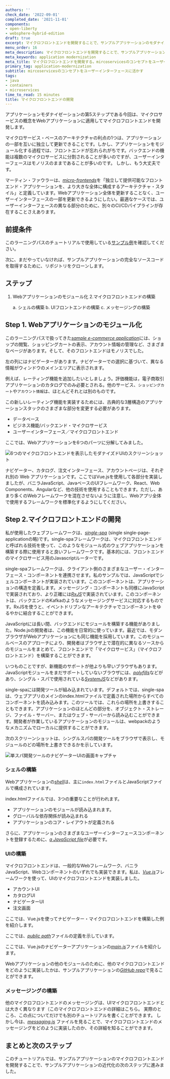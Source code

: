```yaml
---
authors: ''
check_date: '2022-09-01'
completed_date: '2021-11-01'
components:
- open-liberty
- websphere-hybrid-edition
draft: true
excerpt: マイクロフロントエンドを開発することで、サンプルアプリケーションのモダナイズを次のステップに進めることができます。
menu_order: 16
meta_description: マイクロフロントエンドを開発することで、サンプルアプリケーションのモダナイズを次のステップに進めることができます。
meta_keywords: application modernization
meta_title: マイクロフロントエンドを開発する。mircoservicesのコンセプトをユーザーインターフェースに取り入れよう
primary_tag: application-modernization
subtitle: mircoservicesのコンセプトをユーザーインターフェースに活かす
tags:
- java
- containers
- microservices
time_to_read: 15 minutes
title: マイクロフロントエンドの開発
---
```


アプリケーションモダナイゼーションの第5ステップである今回は、マイクロサービスの概念をWebアプリケーションに適用してマイクロフロントエンドを開発します。

マイクロサービス・ベースのアーキテクチャの利点の1つは、アプリケーションの一部を互いに独立して更新できることです。しかし、アプリケーションをモジュール化する過程では、フロントエンドが忘れられがちです。バックエンドの機能は複数のマイクロサービスに分割されることが多いのですが、ユーザーインターフェースはモノリスのままであることが多いのです。  しかし、もう大丈夫です。

マーティン・ファウラーは、<a href="https://martinfowler.com/articles/micro-frontends.html" target="_blank" rel="noopener noreferrer nofollow">_micro-frontends_</a>を「独立して提供可能なフロントエンド・アプリケーションを、より大きな全体に構成するアーキテクチャ・スタイル」と定義しています。Webアプリケーション全体を更新することなく、ユーザーインターフェースの一部を更新できるようにしたい。最適なケースでは、ユーザーインターフェースの異なる部分のために、別々のCI/CDパイプラインが存在することさえあります。

## 前提条件

このラーニングパスのチュートリアルで使用している[サンプル例](/learningpaths/get-started-application-modernization/modernizing-apps-step-by-step/architecture-sample-app/)を確認してください。

次に、まだやっていなければ、サンプルアプリケーションの完全なソースコードを取得するために、リポジトリをクローンします。


## ステップ

1. Webアプリケーションのモジュール化
2.マイクロフロントエンドの構築

    a. シェルの構築
    b. UIフロントエンドの構築
    c. メッセージングの構築

## Step 1.  Webアプリケーションのモジュール化

このラーニングパスで扱ってきた<a href="https://github.com/IBM/application-modernization-javaee-quarkus/tree/master/frontend-monolith" target="_blank" rel="noopener noreferrer">_sample e-commerce application_</a>には、ショップの閲覧、ショッピングカートの表示、アカウント情報の管理など、さまざまなページがあります。そして、そのフロントエンドはモノリスでした。

左の列にはナビゲーターがあります。ナビゲーターでの選択に基づいて、異なる情報がウィンドウのメインエリアに表示されます。

例えば、レーティング機能を追加したいとしましょう。評価機能は，電子商取引アプリケーションのカタログでのみ必要とされる。他のサービス、`ショッピングカート`や`アカウント情報`は、ほとんどそれとは別のものです。

この新しいレーティング機能を実装するためには、古典的な3層構造のアプリケーションスタックのさまざまな部分を変更する必要があります。

* データベース
* ビジネス機能/バックエンド・マイクロサービス
* ユーザーインターフェース／マイクロフロントエンド

ここでは、Webアプリケーションを6つのパーツに分解してみました。

![6つのマイクロフロントエンドを表示したモダナイズドUIのスクリーンショット](images/micro-frontends.png)

ナビゲーター、カタログ、注文インターフェース、アカウントページは、それぞれ別の Web アプリケーションです。ここではVue.jsを使用して各部分を実装しましたが、バニラJavaScript、JavaベースのUIフレームワーク、React、Web Components、Angularなど、他の技術を使用することもできます。ただし、あまり多くのWebフレームワークを混在させないように注意し、Webアプリ全体で使用するフレームワークを標準化するようにしてください。

## Step 2.マイクロフロントエンドの開発

私が使用したウェブフレームワークは、<a href="https://single-spa.js.org/docs/getting-started-overview/" target="_blank" rel="noopener noreferrer">_single-spa_</a> (single single-page-applicationの略)です。single-spaフレームワークは、マイクロフロントエンドと呼ばれる技術を使って、このようなモジュール式のウェブアプリケーションを構築する際に使用すると良いフレームワークです。基本的には、フロントエンドのマイクロサービス用のJavascriptルーターです。

single-spaフレームワークは、クライアント側のさまざまなユーザー・インターフェース・コンポーネントを連携させます。私のサンプルでは、JavaScriptでシェルコンポーネントが実装されています。このコンポーネントは、アプリケーションの構造を定義します。メッセージング・コンポーネントも同様にJavaScriptで実装されており、より正確には<a href="https://github.com/ReactiveX/rxjs" target="_blank" rel="noopener noreferrer">_RxJS_</a>で実装されています。このコンポーネントは、バックエンドのKafkaのようなメッセージングサービスに対応するものです。RxJSを使うと、イベントドリブンなアーキテクチャでコンポーネントをゆるやかに結合することができます。

JavaScriptには長い間、バックエンドにモジュールを構築する機能がありました。Node.jsの開発者は、この機能を日常的に使っています。最近では、モダンブラウザがWebアプリケーションにも同じ機能を採用しています。このモジュールベースのアプローチにより、開発者はブラウザ上で潜在的に異なるソースからのモジュールをまとめて、フロントエンドで「マイクロサービス」（マイクロフロントエンド）を構築することができます。

いつものことですが、新機能のサポートが他よりも早いブラウザもあります。JavaScriptモジュールをまだサポートしていないブラウザには、<a href="https://developer.mozilla.org/en-US/docs/Glossary/Polyfill" target="_blank" rel="noopener noreferrer">_polyfills_</a>などがあり、シングル・スパで使用されている<a href="https://github.com/systemjs/systemjs" target="_blank" rel="noopener noreferrer">_SystemJS_</a>などがあります。

single-spaには開発ツールが組み込まれています。デフォルトでは、single-spaは、ウェブアプリのメインのindex.htmlファイルで定義された場所からすべてのコンポーネントを読み込みます。このツールでは、これらの場所を上書きすることもできます。アプリケーションのほとんどの部分を、オブジェクト・ストレージ、ファイル・サーバー、またはウェブ・サーバーから読み込むことができます。開発者が作業しているアプリケーションのモジュールは、webpackのようなメカニズムでローカルに提供することができます。

次のスクリーンショットは、シングルスパの開発ツールをブラウザで表示し、モジュールのどの場所を上書きできるかを示しています。

![単スパ開発ツールのナビゲーターUIの画面キャプチャ](images/single-spa-dev-tool.png)

### シェルの構築

Webアプリケーションの<a href="https://github.com/IBM/application-modernization-javaee-quarkus/tree/master/frontend-single-spa/shell/src" target="_blank" rel="noopener noreferrer">_shell_</a>は、主に`index.html`ファイルとJavaScriptファイルで構成されています。

index.htmlファイルでは、3つの重要なことが行われます。

* アプリケーションのモジュールが読み込まれます。
* グローバルな依存関係が読み込まれる
* アプリケーションのコア・レイアウトが定義される


さらに、アプリケーションのさまざまなユーザーインターフェースコンポーネントを登録するために、<a href="https://github.com/IBM/application-modernization-javaee-quarkus/blob/master/frontend-single-spa/shell/src/vue-app-mod-shell.js" target="_blank" rel="noopener noreferrer">_a JavaScript file_</a>が必要です。


### UIの構築

マイクロフロントエンドは、一般的なWebフレームワーク、バニラJavaScript、Webコンポーネントのいずれでも実装できます。私は、<a href="https://vuejs.org/" target="_blank" rel="noopener noreferrer">_Vue.js_</a>フレームワークを使って、UIのマイクロフロントエンドを実装しました。

* アカウントUI
* カタログUI
* ナビゲーターUI
* 注文画面

ここでは、Vue.jsを使ってナビゲーター・マイクロフロントエンドを構築した例を紹介します。

ここでは、<a href="https://github.com/IBM/application-modernization-javaee-quarkus/blob/master/frontend-single-spa/navigator/src/set-public-path.js" target="_blank" rel="noopener noreferrer">_public path_</a>ファイルの定義を示しています。


ここでは、Vue.jsのナビゲーターアプリケーションの<a href="https://github.com/IBM/application-modernization-javaee-quarkus/blob/master/frontend-single-spa/navigator/src/main.js" target="_blank" rel="noopener noreferrer">_main.js_</a>ファイルを紹介します。



Webアプリケーションの他のモジュールのために、他のマイクロフロントエンドをどのように実装したかは、サンプルアプリケーションの<a href="https://github.com/IBM/application-modernization-javaee-quarkus/tree/master/frontend-single-spa" target="_blank" rel="noopener noreferrer">_GitHub repo_</a>で見ることができます。

### メッセージングの構築

他のマイクロフロントエンドのメッセージングは、UIマイクロフロントエンドとは大きく異なります（このマイクロフロントエンドの詳細はこちら。  実際のところ、この点についてだけでも別のチュートリアルを書くことができます。  しかし今は、<a href="https://github.com/IBM/application-modernization-javaee-quarkus/blob/master/frontend-single-spa/messaging/src/messaging.js" target="_blank" rel="noopener noreferrer">_messaging.js_</a> ファイルを見ることで、マイクロフロントエンドのメッセージングをどのように実装したのか、その詳細を知ることができます。


## まとめと次のステップ

このチュートリアルでは、サンプルアプリケーションのマイクロフロントエンドを開発することで、サンプルアプリケーションの近代化の次のステップに進みました。
